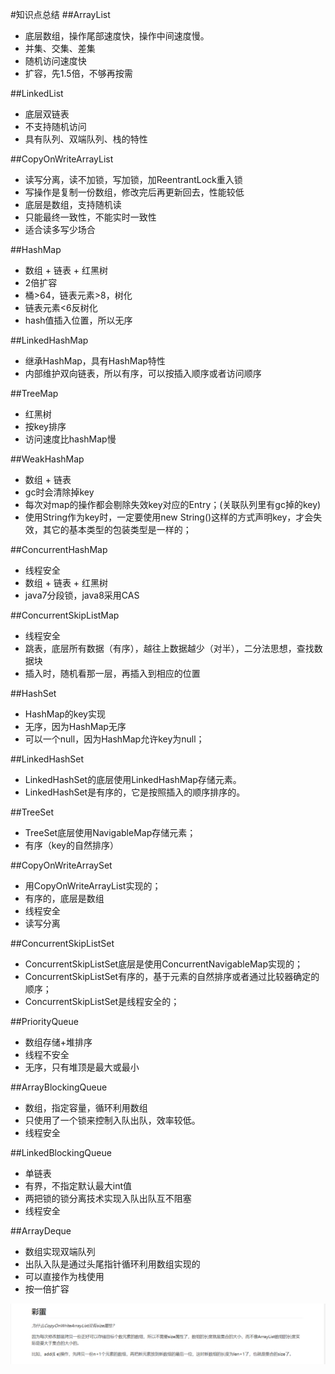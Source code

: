 #知识点总结
##ArrayList
- 底层数组，操作尾部速度快，操作中间速度慢。
- 并集、交集、差集
- 随机访问速度快
- 扩容，先1.5倍，不够再按需

##LinkedList
- 底层双链表
- 不支持随机访问
- 具有队列、双端队列、栈的特性

##CopyOnWriteArrayList
- 读写分离，读不加锁，写加锁，加ReentrantLock重入锁
- 写操作是复制一份数组，修改完后再更新回去，性能较低
- 底层是数组，支持随机读
- 只能最终一致性，不能实时一致性
- 适合读多写少场合

##HashMap
- 数组 + 链表 + 红黑树
- 2倍扩容
- 桶>64，链表元素>8，树化
- 链表元素<6反树化
- hash值插入位置，所以无序

##LinkedHashMap
- 继承HashMap，具有HashMap特性
- 内部维护双向链表，所以有序，可以按插入顺序或者访问顺序

##TreeMap
- 红黑树
- 按key排序
- 访问速度比hashMap慢

##WeakHashMap
- 数组 + 链表
- gc时会清除掉key
- 每次对map的操作都会剔除失效key对应的Entry；(关联队列里有gc掉的key)
- 使用String作为key时，一定要使用new String()这样的方式声明key，才会失效，其它的基本类型的包装类型是一样的；

##ConcurrentHashMap
- 线程安全
- 数组 + 链表 + 红黑树
- java7分段锁，java8采用CAS

##ConcurrentSkipListMap
- 线程安全
- 跳表，底层所有数据（有序），越往上数据越少（对半），二分法思想，查找数据块
- 插入时，随机看那一层，再插入到相应的位置

##HashSet
- HashMap的key实现
- 无序，因为HashMap无序
- 可以一个null，因为HashMap允许key为null；

##LinkedHashSet
- LinkedHashSet的底层使用LinkedHashMap存储元素。
- LinkedHashSet是有序的，它是按照插入的顺序排序的。

##TreeSet
- TreeSet底层使用NavigableMap存储元素；
- 有序（key的自然排序）

##CopyOnWriteArraySet
- 用CopyOnWriteArrayList实现的；
- 有序的，底层是数组
- 线程安全
- 读写分离

##ConcurrentSkipListSet
- ConcurrentSkipListSet底层是使用ConcurrentNavigableMap实现的；
- ConcurrentSkipListSet有序的，基于元素的自然排序或者通过比较器确定的顺序；
- ConcurrentSkipListSet是线程安全的；

##PriorityQueue
- 数组存储+堆排序
- 线程不安全
- 无序，只有堆顶是最大或最小

##ArrayBlockingQueue
- 数组，指定容量，循环利用数组
- 只使用了一个锁来控制入队出队，效率较低。
- 线程安全

##LinkedBlockingQueue
- 单链表
- 有界，不指定默认最大int值
- 两把锁的锁分离技术实现入队出队互不阻塞
- 线程安全

##ArrayDeque
- 数组实现双端队列
- 出队入队是通过头尾指针循环利用数组实现的
- 可以直接作为栈使用
- 按一倍扩容


![](./list/image/1-15.png)